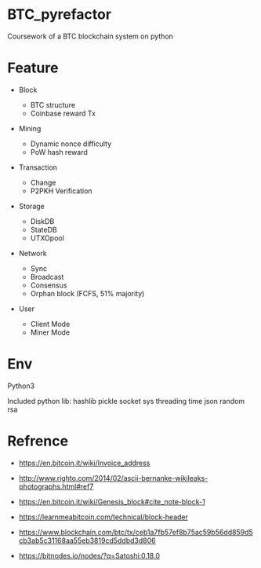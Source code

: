 # BTC_pyrefactor
Coursework of a BTC blockchain system on python


# Feature

- Block
  - BTC structure
  - Coinbase reward Tx
  
- Mining
  - Dynamic nonce difficulty
  - PoW hash reward

- Transaction
  - Change
  - P2PKH Verification

- Storage
  - DiskDB
  - StateDB
  - UTXOpool

- Network
  - Sync
  - Broadcast
  - Consensus
  - Orphan block (FCFS, 51% majority)
 
- User
  - Client Mode
  - Miner Mode


# Env

Python3

Included python lib:
hashlib
pickle
socket
sys
threading
time
json
random
rsa


# Refrence

- https://en.bitcoin.it/wiki/Invoice_address

- http://www.righto.com/2014/02/ascii-bernanke-wikileaks-photographs.html#ref7

- https://en.bitcoin.it/wiki/Genesis_block#cite_note-block-1

- https://learnmeabitcoin.com/technical/block-header

- https://www.blockchain.com/btc/tx/ceb1a7fb57ef8b75ac59b56dd859d5cb3ab5c31168aa55eb3819cd5ddbd3d806

- https://bitnodes.io/nodes/?q=Satoshi:0.18.0
